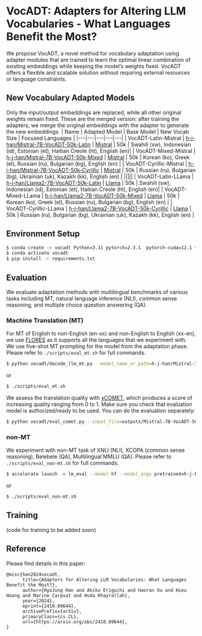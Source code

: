 # VocADT: Adapters for Altering LLM Vocabularies - What Languages Benefit the Most?
We propose VocADT, a novel method for vocabulary adaptation using adapter modules that are trained to learn the optimal linear combination of existing embeddings while keeping the model’s weights fixed. 
VocADT offers a flexible and scalable solution without requiring external resources or language constraints.

## New Vocabulary Adapted Models
Only the input/output embeddings are replaced, while all other original weights remain fixed.
These are the merged version: after training the adapters, we merge the original embeddings with the adapter to generate the new embeddings.
| Name | Adapted Model | Base Model | New Vocab Size | Focused Languages |
|---|---|---|---|---|
| VocADT-Latin-Mistral | [h-j-han/Mistral-7B-VocADT-50k-Latin](https://huggingface.co/h-j-han/Mistral-7B-VocADT-50k-Latin) | [Mistral](https://huggingface.co/mistralai/Mistral-7B-v0.1) | 50k | Swahili (sw), Indonesian (id), Estonian (et), Haitian Creole (ht), English (en)|
| VocADT-Mixed-Mistral | [h-j-han/Mistral-7B-VocADT-50k-Mixed](https://huggingface.co/h-j-han/Mistral-7B-VocADT-50k-Mixed) | [Mistral](https://huggingface.co/mistralai/Mistral-7B-v0.1) | 50k | Korean (ko), Greek (el), Russian (ru), Bulgarian (bg), English (en) |
| VocADT-Cyrillic-Mistral | [h-j-han/Mistral-7B-VocADT-50k-Cyrillic](https://huggingface.co/h-j-han/Mistral-7B-VocADT-50k-Cyrillic) | [Mistral](https://huggingface.co/mistralai/Mistral-7B-v0.1) | 50k | Russian (ru), Bulgarian (bg), Ukrainian (uk), Kazakh (kk), English (en) |
|||||
| VocADT-Latin-LLama | [h-j-han/Llama2-7B-VocADT-50k-Latin](https://huggingface.co/h-j-han/Llama2-7B-VocADT-50k-Latin) | [Llama](https://huggingface.co/meta-llama/Llama-2-7b-hf) | 50k | Swahili (sw), Indonesian (id), Estonian (et), Haitian Creole (ht), English (en)|
| VocADT-Mixed-LLama | [h-j-han/Llama2-7B-VocADT-50k-Mixed](https://huggingface.co/h-j-han/Llama2-7B-VocADT-50k-Mixed) | [Llama](https://huggingface.co/meta-llama/Llama-2-7b-hf) | 50k | Korean (ko), Greek (el), Russian (ru), Bulgarian (bg), English (en) |
| VocADT-Cyrillic-LLama | [h-j-han/Llama2-7B-VocADT-50k-Cyrillic](https://huggingface.co/h-j-han/Llama2-7B-VocADT-50k-Cyrillic) | [Llama](https://huggingface.co/meta-llama/Llama-2-7b-hf) | 50k | Russian (ru), Bulgarian (bg), Ukrainian (uk), Kazakh (kk), English (en) |
## Environment Setup
```bash
$ conda create -n vocadt Python=3.11 pytorch=2.3.1  pytorch-cuda=12.1 torchvision torchaudio -c pytorch -c nvidia
$ conda activate vocadt
$ pip install -r requirements.txt
```

## Evaluation
We evaluate adaptation methods with multilingual benchmarks of various tasks including MT, natural language inference (NLI), common sense reasoning, and multiple choice question answering (QA).
### Machine Translation (MT)
For MT of English to non-English (en-xx) and non-English to English (xx-en), we use [FLORES](https://huggingface.co/datasets/facebook/flores) as it supports all the languages that we experiment with. We use five-shot MT prompting for the model from the adaptation phase. <!-- , and zero-shot prompting for the model after the ALMA training phase -->
Please refer to `./scripts/eval_mt.sh` for full commands.
```bash
$ python vocadt/decode_llm_mt.py --model_name_or_path=h-j-han/Mistral-7B-VocADT-50k-Latin --src=sw --tgt=en --nsample=100 # for simple test run
```
or 
```bash
$ ./scripts/eval_mt.sh
```

We assess the translation quality with [xCOMET](https://huggingface.co/Unbabel/XCOMET-XL), which produces a score of increasing quality ranging from 0 to 1.
Make sure you check that evaluation model is authorized/ready to be used.
You can do the evaluation separately:
```bash
$ python vocadt/eval_comet.py --input_file=outputs/Mistral-7B-VocADT-50k-Latin/flores100.sw-en.5shot.tsv
```

### non-MT
We experiment with non-MT task of XNLI (NLI), XCOPA (common sense reasoning), Belebele (QA), Multilingual MMLU (QA). Please refer to `./scripts/eval_non-mt.sh` for full commands.
```bash
$ accelerate launch -m lm_eval --model hf --model_args pretrained=h-j-han/Mistral-7B-VocADT-50k-Latin --tasks xnli_sw --num_fewshot 0 # for simple test run
```
or 
```bash
$ ./scripts/eval_non-mt.sh
```

## Training
(code for training to be added soon)

## Reference
Please find details in this paper:
```
@misc{han2024vocadt,
      title={Adapters for Altering LLM Vocabularies: What Languages Benefit the Most?}, 
      author={HyoJung Han and Akiko Eriguchi and Haoran Xu and Hieu Hoang and Marine Carpuat and Huda Khayrallah},
      year={2024},
      eprint={2410.09644},
      archivePrefix={arXiv},
      primaryClass={cs.CL},
      url={https://arxiv.org/abs/2410.09644}, 
}
```